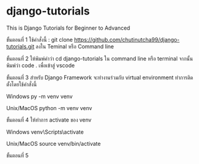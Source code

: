 # django-tutorials
This is Django Tutorials for Beginner to Advanced

ขั้นตอนที่ 1 ใช้คำสั่งนี้  : git clone https://github.com/chutinutcha99/django-tutorials.git ลงใน Teminal หรือ Command line

ขั้นตอนที่ 2 ให้พิมพ์คำว่า cd django-tutorials ใน command line หรือ terminal จากนั้น พิมพ์ว่า code . เพื่อเข้าสู่ vscode 

ขั้นตอนที่ 3 สำหรับ Django Framework จะทำงานร่วมกับ virtual environment ทำการติดตั้งโดยใช้คำสั่งนี้

Windows
py -m venv venv

Unix/MacOS
python -m venv venv

ขั้นตอนที่ 4 ให้ทำการ activate ของ venv

Windows
venv\Scripts\activate

Unix/MacOS
source venv/bin/activate

ขั้นตอนที่ 5 



 

